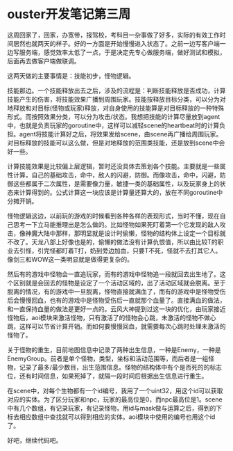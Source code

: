 # ouster开发笔记第三周

这周回家了，回家，办宽带，报驾校，考科目一杂事做了好多，实际的有效工作时间居然也就两天的样子。好的一方面是开始慢慢进入状态了。之前一边写客户端一边写服务端，感觉效率太低了一点，于是决定先专心做服务端，做好测试和模拟，后面再去做客户端做联调。

这两天做的主要事情是：技能初步，怪物逻辑。

技能那边。一个技能释放出去之后，涉及的流程是：判断技能释放是否成功，计算技能产生的伤害，将技能效果广播到周围玩家。技能按释放目标分类，可以分为对地释放和对目标(怪物或玩家)释放，对自身使用的技能算是对目标释放的一种特殊形式。而按照效果分类，可以分为攻击/状态。我想把技能的计算尽量放到agent中，也就是负责玩家的goroutine中，这样可以减轻scene的heartbeat时的计算负担。agent将技能计算好之后，将效果发给scene，由scene再广播给周围玩家。对目标释放的技能可以这么做，但是对地释放的范围类技能，还是放到scene中会好一些。

计算技能效果是比较偏上层逻辑，暂时还没具体去策划各个技能。主要就是一些属性计算，自己的基础攻击，命中，敌人的闪避，防御。而像攻击，命中，闪避，防御这些都属于二次属性，是需要像力量，敏捷一类的基础属性，以及玩家身上的状态来计算得到的。公式计算这一块应该是计算量还算大的，放在不同goroutine中分摊开销。

怪物逻辑这边，以前玩的游戏的时候看到各种各样的表现形式，当时不懂，现在自己思考一下立马能推理出是怎么做的。比如怪物如果死盯着第一个它发现的敌人攻击，像神魔大陆中那样，那明显就是设计时偷懒，怪物的结构体上设定一个目标就不改了。天龙八部上好像也是的，偷懒的做法没有计算仇恨值，所以由比较T的职业去引怪，引完怪都盯着T打，奶到旁边加血，只要T不死，怪就不去打其它人。像剑三和WOW这一类明显就是做得更复杂的。

然后有的游戏中怪物会一直追玩家，而有的游戏中怪物追一段就回去出生地了。这个区别就是会回去的怪物是设定了一个活动区域的，出了活动区域就会脱离。至于脱离的情况，有的游戏中一旦脱离，怪物直接就满血了，而有的游戏中是怪物受伤后会慢慢回血，也有的游戏中是怪物受伤后一直就那个血量了。直接满血的做法，和一直保持血量的做法是更好一点的。云风大神提到过这一块的优化，由玩家接近怪物后，aoi模块来激活怪物，只有激活了的怪物会心跳，未激活的怪物不做心跳，这样可以节省计算开销。而如何要慢慢回血，就需要每次心跳时处理未激活的怪物了。

关于怪物的重生，目前地图信息中记录了两种出生信息，一种是Enemy，一种是EnemyGroup。前者是单个怪物，类型，坐标和活动范围等，而后者是一组怪物，记录了最多/最少数目，出生范围信息。怪物的结构体中有个是否死的的标志位，还有时间信息，如果死掉了，就隔一段时间后根据出生信息进行重生。

在scene中，对每个生物都有一个id编号，我用了一个uint32，用这个id可以获取对应的实体。为了区分玩家和npc，玩家的最高位是0，而npc最高位是1。scene中有几个数组，有记录玩家，有记录怪物，用id与mask做与运算之后，得到的下标去相应数组中查找就可以得到相应的实体。aoi模块中使用的编号也用这个id了。

好吧，继续代码吧。

